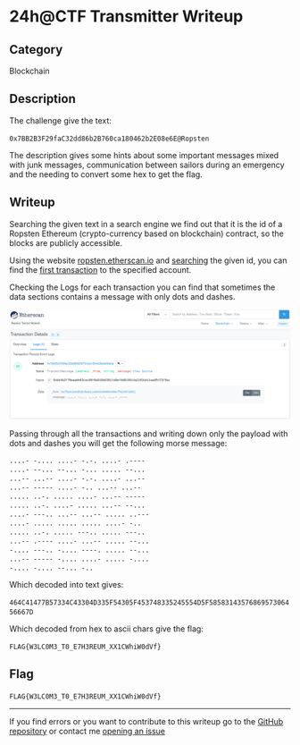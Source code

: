 # 24h@CTF Transmitter Writeup

## Category

Blockchain

## Description

The challenge give the text:

`0x7BB2B3F29faC32dd86b2B760ca180462b2E08e6E@Ropsten`

The description gives some hints about some important messages mixed with junk messages, communication between sailors during an emergency and the needing to convert some hex to get the flag.

## Writeup

Searching the given text in a search engine we find out that it is the id of a Ropsten Ethereum (crypto-currency based on blockchain) contract, so the blocks are publicly accessible.

Using the website [ropsten.etherscan.io](https://ropsten.etherscan.io) and [searching](https://ropsten.etherscan.io/address/0x7bb2b3f29fac32dd86b2b760ca180462b2e08e6e) the given id, you can find the [first transaction](https://ropsten.etherscan.io/tx/0x4268e5c9b9c87f869753a0cb33078872a84f6860f7d8f2dbbbedf74f910b75fd) to the specified account.

Checking the Logs for each transaction you can find that sometimes the data sections contains a message with only dots and dashes.

![First morse transaction](Ropsten_Transaction_Etherscan.png?raw=true)

Passing through all the transactions and writing down only the payload with dots and dashes you will get the following morse message:

```
....- -.... ....- -.-. ....- .----
....- --... --... -... ..... --...
...-- ...-- ....- -.-. ....- ...--
...-- ----- ....- -.. ...-- ...--
..... ..-. ..... ....- ...-- -----
..... ..-. ....- ..... ...-- --...
....- ---.. ...-- ...-- ..... ..---
....- ..... ..... ..... ....- -..
..... ..-. ..... ---.. ..... ---..
...-- .---- ....- ...-- ..... --...
-.... ---.. -.... ----. ..... --...
...-- ----- -.... ....- ..... -....
-.... -.... --... -..
```

Which decoded into text gives:

`464C41477B57334C43304D335F54305F453748335245554D5F5858314357686957306456667D`

Which decoded from hex to ascii chars give the flag:

`FLAG{W3LC0M3_T0_E7H3REUM_XX1CWhiW0dVf}`

## Flag

`FLAG{W3LC0M3_T0_E7H3REUM_XX1CWhiW0dVf}`

<hr>

If you find errors or you want to contribute to this writeup go to the [GitHub repository](https://github.com/francesco-scar/CTF-writeups/tree/main/24h%40CTF/2022-02-05/Cassette_track_A) or contact me [opening an issue](https://github.com/francesco-scar/CTF-writeups/issues)
